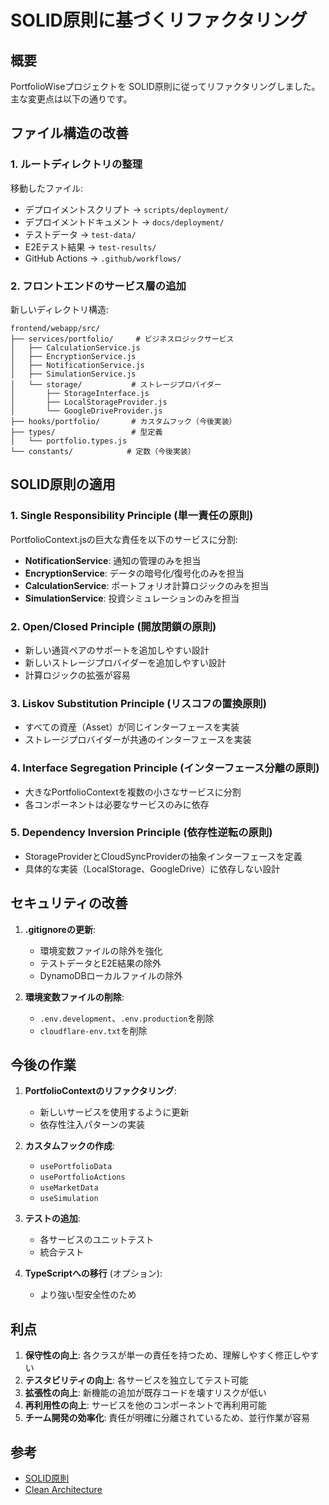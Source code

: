 # SOLID原則に基づくリファクタリング

## 概要

PortfolioWiseプロジェクトを SOLID原則に従ってリファクタリングしました。主な変更点は以下の通りです。

## ファイル構造の改善

### 1. ルートディレクトリの整理

移動したファイル:
- デプロイメントスクリプト → `scripts/deployment/`
- デプロイメントドキュメント → `docs/deployment/`
- テストデータ → `test-data/`
- E2Eテスト結果 → `test-results/`
- GitHub Actions → `.github/workflows/`

### 2. フロントエンドのサービス層の追加

新しいディレクトリ構造:
```
frontend/webapp/src/
├── services/portfolio/     # ビジネスロジックサービス
│   ├── CalculationService.js
│   ├── EncryptionService.js
│   ├── NotificationService.js
│   ├── SimulationService.js
│   └── storage/           # ストレージプロバイダー
│       ├── StorageInterface.js
│       ├── LocalStorageProvider.js
│       └── GoogleDriveProvider.js
├── hooks/portfolio/       # カスタムフック（今後実装）
├── types/                 # 型定義
│   └── portfolio.types.js
└── constants/            # 定数（今後実装）
```

## SOLID原則の適用

### 1. Single Responsibility Principle (単一責任の原則)

PortfolioContext.jsの巨大な責任を以下のサービスに分割:

- **NotificationService**: 通知の管理のみを担当
- **EncryptionService**: データの暗号化/復号化のみを担当
- **CalculationService**: ポートフォリオ計算ロジックのみを担当
- **SimulationService**: 投資シミュレーションのみを担当

### 2. Open/Closed Principle (開放閉鎖の原則)

- 新しい通貨ペアのサポートを追加しやすい設計
- 新しいストレージプロバイダーを追加しやすい設計
- 計算ロジックの拡張が容易

### 3. Liskov Substitution Principle (リスコフの置換原則)

- すべての資産（Asset）が同じインターフェースを実装
- ストレージプロバイダーが共通のインターフェースを実装

### 4. Interface Segregation Principle (インターフェース分離の原則)

- 大きなPortfolioContextを複数の小さなサービスに分割
- 各コンポーネントは必要なサービスのみに依存

### 5. Dependency Inversion Principle (依存性逆転の原則)

- StorageProviderとCloudSyncProviderの抽象インターフェースを定義
- 具体的な実装（LocalStorage、GoogleDrive）に依存しない設計

## セキュリティの改善

1. **.gitignoreの更新**:
   - 環境変数ファイルの除外を強化
   - テストデータとE2E結果の除外
   - DynamoDBローカルファイルの除外

2. **環境変数ファイルの削除**:
   - `.env.development`、`.env.production`を削除
   - `cloudflare-env.txt`を削除

## 今後の作業

1. **PortfolioContextのリファクタリング**:
   - 新しいサービスを使用するように更新
   - 依存性注入パターンの実装

2. **カスタムフックの作成**:
   - `usePortfolioData`
   - `usePortfolioActions`
   - `useMarketData`
   - `useSimulation`

3. **テストの追加**:
   - 各サービスのユニットテスト
   - 統合テスト

4. **TypeScriptへの移行** (オプション):
   - より強い型安全性のため

## 利点

1. **保守性の向上**: 各クラスが単一の責任を持つため、理解しやすく修正しやすい
2. **テスタビリティの向上**: 各サービスを独立してテスト可能
3. **拡張性の向上**: 新機能の追加が既存コードを壊すリスクが低い
4. **再利用性の向上**: サービスを他のコンポーネントで再利用可能
5. **チーム開発の効率化**: 責任が明確に分離されているため、並行作業が容易

## 参考

- [SOLID原則](https://ja.wikipedia.org/wiki/SOLID)
- [Clean Architecture](https://blog.cleancoder.com/uncle-bob/2012/08/13/the-clean-architecture.html)